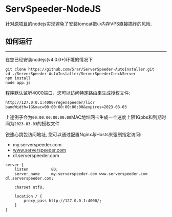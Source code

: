 # ServSpeeder-NodeJS
针对[原项目](https://github.com/ruterfu/ServerSpeeder-AutoInstaller)的nodejs实现避免了安装tomcat把小内存VPS直接搞炸的风险.

## 如何运行
---
在您已经安装nodejs(v4.0.0+)环境的情况下
```
git clone https://github.com/Srar/ServerSpeeder-AutoInstaller.git
cd ./ServerSpeeder-AutoInstaller/ServerSpeederCreckServer
npm install
node app.js
```
程序默认监听4000端口，您可以访问特定路由来生成授权文件:
```
http://127.0.0.1:4000/regenspeeder/lic?bandWidth=1G&mac=00:00:00:00:00:00&expires=2023-03-03
```
上述例子会为`00:00:00:00:00:00`MAC地址网卡生成一个速度上限1Gpbs和到期时间为`2023-03-03`的授权文件

锐速心跳包访问地址, 您可以通过配置Nginx与Hosts来强制指定访问:
* my.serverspeeder.com
* www.serverspeeder.com
* dl.serverspeeder.com
```
server {
    listen          80;
    server_name     my.serverspeeder.com www.serverspeeder.com dl.serverspeeder.com;

    charset utf8;

    location / {
        proxy_pass http://127.0.0.1:4000/;
    }
}
```
